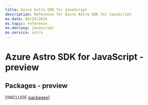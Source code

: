 ```yaml
---
title: Azure Astro SDK for JavaScript
description: Reference for Azure Astro SDK for JavaScript
ms.date: 04/24/2024
ms.topic: reference
ms.devlang: javascript
ms.service: astro
---
```

# Azure Astro SDK for JavaScript - preview
## Packages - preview
[!INCLUDE [packages](astro-index.md)]